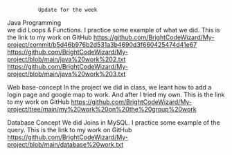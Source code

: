               Update for the week


Java Programming  
we did Loops & Functions. I practice some example of what we did.
  This is the link to my work on GitHub
https://github.com/BrightCodeWizard/My-project/commit/b5d46b976b2d531a3b4690d3f660425474d41e67
https://github.com/BrightCodeWizard/My-project/blob/main/java%20work%202.txt
https://github.com/BrightCodeWizard/My-project/blob/main/java%20work%203.txt

Web base-concept 
In the project we did in class, we leant how to add a login page and google map to work. And after I tried my own. 
  This is the link to my work on GitHub
https://github.com/BrightCodeWizard/My-project/tree/main/my%20work%20on%20the%20group%20work



Database Concept 
We did Joins in MySQL. I practice some example of the query.
This is the link to my work on GitHub
https://github.com/BrightCodeWizard/My-project/blob/main/database%20work.txt


